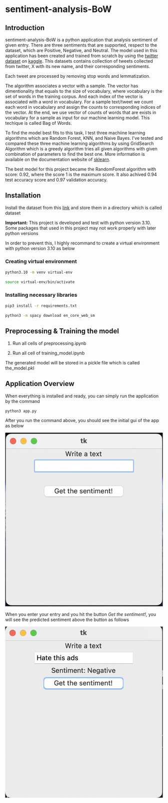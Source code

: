 # sentiment-analysis-BoW

## Introduction

sentiment-analysis-BoW is a python application that analysis sentiment of given entry. There are three sentiments that are supported, respect to the dataset, which are Positive, Negative, and Neutral. The model used in this application has been created and trained from scratch by using the [twitter dataset](https://www.kaggle.com/datasets/jp797498e/twitter-entity-sentiment-analysis) on [kaggle](https://www.kaggle.com/). This datasets contains collection of tweets collected from twitter, X with its new name, and their corresponding sentiments.

Each tweet are processed by removing stop words and lemmatization.

The algorithm associates a vector with a sample. The vector has dimentionality that equals to the size of vocabulary, where vocabulary is the set of words in the training corpus. And each index of the vector is associated with a word in vocabulary. For a sample text/tweet we count each word in vocabulary and assign the counts to corresponding indices of the vector. At the end, we use vector of counts of words that are exists in vocabulary for a sample as input for our machine learning model. This techique is called Bag of Words. 

To find the model best fits to this task, I test three machiine learning algorithms which are Random Forest, KNN, and Naive Bayes. I've tested and compared these three machine learning algorithms by using GridSearch Algorithm which is a greedy algorithm tries all given algorithms with given combination of parameters to find the best one. More information is available on the documentation website of [sklearn](https://scikit-learn.org/1.5/modules/generated/sklearn.model_selection.GridSearchCV.html#sklearn.model_selection.GridSearchCV).

The best model for this project became the RandomForest algorithm with score: 0.92, where the score 1 is the maximum score. It also achived 0.94 test accuracy score and 0.97 validation accuracy.


## Installation


Install the dataset from this [link](https://www.kaggle.com/datasets/jp797498e/twitter-entity-sentiment-analysis) and store them in a directory which is called dataset


**Important:** This project is developed and test with python version 3.10. Some packages that used in this project may not work properly with later python versions


In order to prevent this, I highly recommand to create a virtual environment with python version 3.10 as below


### Creating virtual environment

```bash
python3.10 -m venv virtual-env
```

```bash
source virtual-env/bin/activate
```


### Installing necessary libraries

```bash
pip3 install -r requirements.txt
``` 

```bash
python3 -m spacy download en_core_web_sm
```



## Preprocessing & Training the model

1. Run all cells of preprocessing.ipynb

2. Run all cell of training_model.ipynb


The generated model will be stored in a pickle file which is called the_model.pkl


## Application Overview


When everything is installed and ready, you can simply run the application by the command

```bash
python3 app.py
```

After you run the command above, you should see the initial gui of the app as below

<img src="./assets/app_initial_look.png" alt="Example Image">


When you enter your entry and you hit the button *Get the sentiment!*, you will see the predicted sentiment above the button as follows

<img src="./assets/example-entry.png" alt="Example Image">


